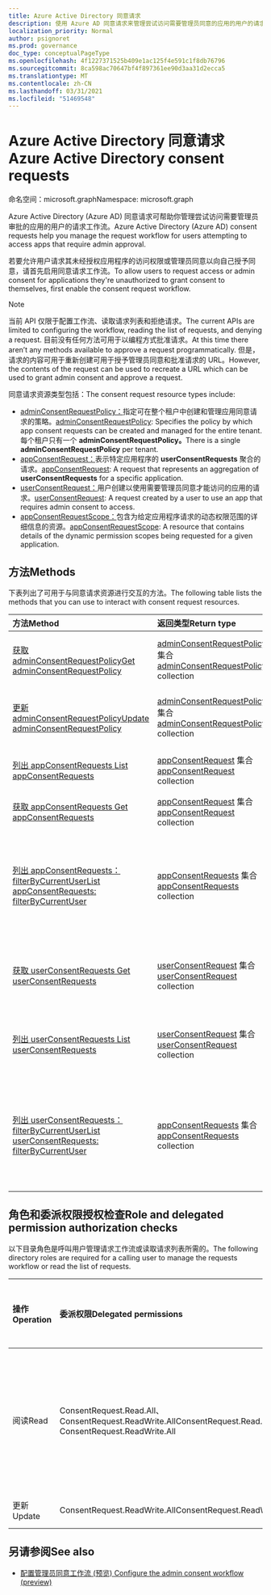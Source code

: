 ```yaml
---
title: Azure Active Directory 同意请求
description: 使用 Azure AD 同意请求来管理尝试访问需要管理员同意的应用的用户的请求工作流。
localization_priority: Normal
author: psignoret
ms.prod: governance
doc_type: conceptualPageType
ms.openlocfilehash: 4f1227371525b409e1ac125f4e591c1f8db76796
ms.sourcegitcommit: 8ca598ac70647bf4f897361ee90d3aa31d2ecca5
ms.translationtype: MT
ms.contentlocale: zh-CN
ms.lasthandoff: 03/31/2021
ms.locfileid: "51469548"
---
```

# <a name="azure-active-directory-consent-requests"></a><span data-ttu-id="2ee97-103">Azure Active Directory 同意请求</span><span class="sxs-lookup"><span data-stu-id="2ee97-103">Azure Active Directory consent requests</span></span>

<span data-ttu-id="2ee97-104">命名空间：microsoft.graph</span><span class="sxs-lookup"><span data-stu-id="2ee97-104">Namespace: microsoft.graph</span></span>

<span data-ttu-id="2ee97-105">Azure Active Directory (Azure AD) 同意请求可帮助你管理尝试访问需要管理员审批的应用的用户的请求工作流。</span><span class="sxs-lookup"><span data-stu-id="2ee97-105">Azure Active Directory (Azure AD) consent requests help you manage the request workflow for users attempting to access apps that require admin approval.</span></span>

<span data-ttu-id="2ee97-106">若要允许用户请求其未经授权应用程序的访问权限或管理员同意以向自己授予同意，请首先启用同意请求工作流。</span><span class="sxs-lookup"><span data-stu-id="2ee97-106">To allow users to request access or admin consent for applications they're unauthorized to grant consent to themselves, first enable the consent request workflow.</span></span> 

>[!NOTE]
><span data-ttu-id="2ee97-107">当前 API 仅限于配置工作流、读取请求列表和拒绝请求。</span><span class="sxs-lookup"><span data-stu-id="2ee97-107">The current APIs are limited to configuring the workflow, reading the list of requests, and denying a request.</span></span> <span data-ttu-id="2ee97-108">目前没有任何方法可用于以编程方式批准请求。</span><span class="sxs-lookup"><span data-stu-id="2ee97-108">At this time there aren’t any methods available to approve a request programmatically.</span></span> <span data-ttu-id="2ee97-109">但是，请求的内容可用于重新创建可用于授予管理员同意和批准请求的 URL。</span><span class="sxs-lookup"><span data-stu-id="2ee97-109">However, the contents of the request can be used to recreate a URL which can be used to grant admin consent and approve a request.</span></span>

<span data-ttu-id="2ee97-110">同意请求资源类型包括：</span><span class="sxs-lookup"><span data-stu-id="2ee97-110">The consent request resource types include:</span></span>

* <span data-ttu-id="2ee97-111">[adminConsentRequestPolicy：](../resources/adminconsentrequestpolicy.md)指定可在整个租户中创建和管理应用同意请求的策略。</span><span class="sxs-lookup"><span data-stu-id="2ee97-111">[adminConsentRequestPolicy](../resources/adminconsentrequestpolicy.md): Specifies the policy by which app consent requests can be created and managed for the entire tenant.</span></span> <span data-ttu-id="2ee97-112">每个租户只有一个 **adminConsentRequestPolicy。**</span><span class="sxs-lookup"><span data-stu-id="2ee97-112">There is a single **adminConsentRequestPolicy** per tenant.</span></span>
* <span data-ttu-id="2ee97-113">[appConsentRequest：](../resources/appconsentrequest.md)表示特定应用程序的 **userConsentRequests** 聚合的请求。</span><span class="sxs-lookup"><span data-stu-id="2ee97-113">[appConsentRequest](../resources/appconsentrequest.md): A request that represents an aggregation of **userConsentRequests** for a specific application.</span></span>
* <span data-ttu-id="2ee97-114">[userConsentRequest：](../resources/userconsentrequest.md)用户创建以使用需要管理员同意才能访问的应用的请求。</span><span class="sxs-lookup"><span data-stu-id="2ee97-114">[userConsentRequest](../resources/userconsentrequest.md): A request created by a user to use an app that requires admin consent to access.</span></span>
* <span data-ttu-id="2ee97-115">[appConsentRequestScope：](../resources/appconsentrequestscope.md)包含为给定应用程序请求的动态权限范围的详细信息的资源。</span><span class="sxs-lookup"><span data-stu-id="2ee97-115">[appConsentRequestScope](../resources/appconsentrequestscope.md): A resource that contains details of the dynamic permission scopes being requested for a given application.</span></span>  

## <a name="methods"></a><span data-ttu-id="2ee97-116">方法</span><span class="sxs-lookup"><span data-stu-id="2ee97-116">Methods</span></span>

<span data-ttu-id="2ee97-117">下表列出了可用于与同意请求资源进行交互的方法。</span><span class="sxs-lookup"><span data-stu-id="2ee97-117">The following table lists the methods that you can use to interact with consent request resources.</span></span>

| <span data-ttu-id="2ee97-118">方法</span><span class="sxs-lookup"><span data-stu-id="2ee97-118">Method</span></span>           | <span data-ttu-id="2ee97-119">返回类型</span><span class="sxs-lookup"><span data-stu-id="2ee97-119">Return type</span></span>    |<span data-ttu-id="2ee97-120">说明</span><span class="sxs-lookup"><span data-stu-id="2ee97-120">Description</span></span>|
|:---------------|:--------|:----------|
|[<span data-ttu-id="2ee97-121">获取 adminConsentRequestPolicy</span><span class="sxs-lookup"><span data-stu-id="2ee97-121">Get adminConsentRequestPolicy</span></span>](../api/adminconsentrequestpolicy-get.md) | <span data-ttu-id="2ee97-122">[adminConsentRequestPolicy](adminconsentrequestpolicy.md) 集合</span><span class="sxs-lookup"><span data-stu-id="2ee97-122">[adminConsentRequestPolicy](adminconsentrequestpolicy.md) collection</span></span> | <span data-ttu-id="2ee97-123">读取 [adminConsentRequestPolicy 的属性](adminconsentrequestpolicy.md)</span><span class="sxs-lookup"><span data-stu-id="2ee97-123">Read the properties of the [adminConsentRequestPolicy](adminconsentrequestpolicy.md)</span></span> |
|[<span data-ttu-id="2ee97-124">更新 adminConsentRequestPolicy</span><span class="sxs-lookup"><span data-stu-id="2ee97-124">Update adminConsentRequestPolicy</span></span>](../api/adminconsentrequestpolicy-update.md) | <span data-ttu-id="2ee97-125">[adminConsentRequestPolicy](adminconsentrequestpolicy.md) 集合</span><span class="sxs-lookup"><span data-stu-id="2ee97-125">[adminConsentRequestPolicy](adminconsentrequestpolicy.md) collection</span></span> | <span data-ttu-id="2ee97-126">设置 [adminConsentRequestPolicy 的配置](adminconsentrequestpolicy.md)</span><span class="sxs-lookup"><span data-stu-id="2ee97-126">Set configurations for the [adminConsentRequestPolicy](adminconsentrequestpolicy.md)</span></span> |
|[<span data-ttu-id="2ee97-127">列出 appConsentRequests </span><span class="sxs-lookup"><span data-stu-id="2ee97-127">List appConsentRequests </span></span>](../api/appconsentrequest-list.md) | <span data-ttu-id="2ee97-128">[appConsentRequest](appconsentrequest.md) 集合</span><span class="sxs-lookup"><span data-stu-id="2ee97-128">[appConsentRequest](appconsentrequest.md) collection</span></span> | <span data-ttu-id="2ee97-129">检索所有 [appConsentRequests 的列表](appconsentrequest.md)</span><span class="sxs-lookup"><span data-stu-id="2ee97-129">Retrieve a list of all [appConsentRequests](appconsentrequest.md)</span></span> |
|[<span data-ttu-id="2ee97-130">获取 appConsentRequests </span><span class="sxs-lookup"><span data-stu-id="2ee97-130">Get appConsentRequests </span></span>](../api/appconsentrequest-get.md) | <span data-ttu-id="2ee97-131">[appConsentRequest](appconsentrequest.md) 集合</span><span class="sxs-lookup"><span data-stu-id="2ee97-131">[appConsentRequest](appconsentrequest.md) collection</span></span> | <span data-ttu-id="2ee97-132">读取给定的 [appConsentRequest](appconsentrequest.md)</span><span class="sxs-lookup"><span data-stu-id="2ee97-132">Read a given [appConsentRequest](appconsentrequest.md)</span></span> |
|[<span data-ttu-id="2ee97-133">列出 appConsentRequests：filterByCurrentUser</span><span class="sxs-lookup"><span data-stu-id="2ee97-133">List appConsentRequests: filterByCurrentUser</span></span>](../api/appconsentrequest-filterByCurrentUser.md) | <span data-ttu-id="2ee97-134">[appConsentRequests](../resources/appconsentrequest.md) 集合</span><span class="sxs-lookup"><span data-stu-id="2ee97-134">[appConsentRequests](../resources/appconsentrequest.md) collection</span></span> | <span data-ttu-id="2ee97-135">读取 [appConsentRequests](../resources/appconsentrequest.md) 的属性，当前用户是审阅者，并且用户同意请求的状态为 `InProgress` 。</span><span class="sxs-lookup"><span data-stu-id="2ee97-135">Read the properties of the [appConsentRequests](../resources/appconsentrequest.md) for which the current user is the reviewer and the status of the user consent request is `InProgress`.</span></span> |
|[<span data-ttu-id="2ee97-136">获取 userConsentRequests </span><span class="sxs-lookup"><span data-stu-id="2ee97-136">Get userConsentRequests </span></span>](../api/userconsentrequest-get.md) | <span data-ttu-id="2ee97-137">[userConsentRequest](userconsentrequest.md) 集合</span><span class="sxs-lookup"><span data-stu-id="2ee97-137">[userConsentRequest](userconsentrequest.md) collection</span></span> | <span data-ttu-id="2ee97-138">检索给定[appConsentRequest 的给定 userConsentRequests](userconsentrequest.md) [](appconsentrequest.md)</span><span class="sxs-lookup"><span data-stu-id="2ee97-138">Retrieve a given [userConsentRequests](userconsentrequest.md) for a given [appConsentRequest](appconsentrequest.md)</span></span> |
|[<span data-ttu-id="2ee97-139">列出 userConsentRequests </span><span class="sxs-lookup"><span data-stu-id="2ee97-139">List userConsentRequests </span></span>](../api/userconsentrequest-list.md) | <span data-ttu-id="2ee97-140">[userConsentRequest](userconsentrequest.md) 集合</span><span class="sxs-lookup"><span data-stu-id="2ee97-140">[userConsentRequest](userconsentrequest.md) collection</span></span> | <span data-ttu-id="2ee97-141">检索给定 [appConsentRequest 的 all userConsentRequests](userconsentrequest.md) [列表](appconsentrequest.md)</span><span class="sxs-lookup"><span data-stu-id="2ee97-141">Retrieve a list of all [userConsentRequests](userconsentrequest.md) for a given [appConsentRequest](appconsentrequest.md)</span></span> |
|[<span data-ttu-id="2ee97-142">列出 userConsentRequests：filterByCurrentUser</span><span class="sxs-lookup"><span data-stu-id="2ee97-142">List userConsentRequests: filterByCurrentUser</span></span>](../api/userconsentrequest-filterByCurrentUser.md) | <span data-ttu-id="2ee97-143">[appConsentRequests](../resources/userconsentrequest.md) 集合</span><span class="sxs-lookup"><span data-stu-id="2ee97-143">[appConsentRequests](../resources/userconsentrequest.md) collection</span></span> | <span data-ttu-id="2ee97-144">读取当前用户是审阅者的 [userConsentRequests](../resources/userconsentrequest.md) 的属性，并且用户同意请求的状态为 `InProgress` 。</span><span class="sxs-lookup"><span data-stu-id="2ee97-144">Read the properties of the [userConsentRequests](../resources/userconsentrequest.md) for which the current user is the reviewer and the status of the user consent request is `InProgress`.</span></span> |

## <a name="role-and-delegated-permission-authorization-checks"></a><span data-ttu-id="2ee97-145">角色和委派权限授权检查</span><span class="sxs-lookup"><span data-stu-id="2ee97-145">Role and delegated permission authorization checks</span></span>

<span data-ttu-id="2ee97-146">以下目录角色是呼叫用户管理请求工作流或读取请求列表所需的。</span><span class="sxs-lookup"><span data-stu-id="2ee97-146">The following directory roles are required for a calling user to manage the requests workflow or read the list of requests.</span></span>

| <span data-ttu-id="2ee97-147">操作</span><span class="sxs-lookup"><span data-stu-id="2ee97-147">Operation</span></span> | <span data-ttu-id="2ee97-148">委派权限</span><span class="sxs-lookup"><span data-stu-id="2ee97-148">Delegated permissions</span></span> | <span data-ttu-id="2ee97-149">呼叫用户的必需目录角色</span><span class="sxs-lookup"><span data-stu-id="2ee97-149">Required directory role of the calling user</span></span> |
|:------------------|:------------|:--------------------------------------------|
| <span data-ttu-id="2ee97-150">阅读</span><span class="sxs-lookup"><span data-stu-id="2ee97-150">Read</span></span> | <span data-ttu-id="2ee97-151">ConsentRequest.Read.All、ConsentRequest.ReadWrite.All</span><span class="sxs-lookup"><span data-stu-id="2ee97-151">ConsentRequest.Read.All, ConsentRequest.ReadWrite.All</span></span> | <span data-ttu-id="2ee97-152">全局管理员、全局读者、云应用管理员和应用程序管理员</span><span class="sxs-lookup"><span data-stu-id="2ee97-152">Global Administrator, Global Reader, Cloud App Administrator, and Application Administrator</span></span> |
| <span data-ttu-id="2ee97-153">更新</span><span class="sxs-lookup"><span data-stu-id="2ee97-153">Update</span></span> | <span data-ttu-id="2ee97-154">ConsentRequest.ReadWrite.All</span><span class="sxs-lookup"><span data-stu-id="2ee97-154">ConsentRequest.ReadWrite.All</span></span> |<span data-ttu-id="2ee97-155">全局管理员</span><span class="sxs-lookup"><span data-stu-id="2ee97-155">Global Administrator</span></span> |

## <a name="see-also"></a><span data-ttu-id="2ee97-156">另请参阅</span><span class="sxs-lookup"><span data-stu-id="2ee97-156">See also</span></span>

- [<span data-ttu-id="2ee97-157">配置管理员同意工作流 (预览) </span><span class="sxs-lookup"><span data-stu-id="2ee97-157">Configure the admin consent workflow (preview)</span></span>](/azure/active-directory/manage-apps/configure-admin-consent-workflow?preserve-view=true)


<!--
{
  "type": "#page.annotation",
  "description": "Service root",
  "keywords": "",
  "section": "documentation",
  "tocPath": "",
  "suppressions": []
}
-->
